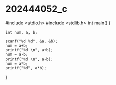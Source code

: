 # 202444052_c

#include <stdio.h>
#include <stdlib.h>
    int main()
{

    int num, a, b;
    
    scanf("%d %d", &a, &b);
    num = a+b;
    printf("%d \n", a+b);
    num = a-b;
    printf("%d \n", a-b);
    num = a*b;
    printf("%d", a*b);
}
